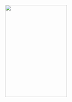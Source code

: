 
<img src="[https://your-image-url.type](https://github.com/user-attachments/assets/8f319ba8-a7ed-4b13-a40d-275e8cf7473d)" width="200" height="300">
